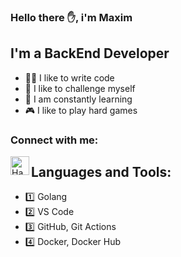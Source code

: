### Hello there ✋, i'm Maxim

## I'm a BackEnd Developer
- 👨‍💻 I like to write code 
- 🌌 I like to challenge myself
- 🎉 I am constantly learning
- 🎮 I like to play hard games

### Connect with me:
[<img align="left" alt="HaRv1nGs | VK" width="30px" src="https://tkanitex.ru/wp-content/uploads/2024/11/vk-1536x869.png" />][vk]



## Languages and Tools:
- 1️⃣ Golang
- 2️⃣ VS Code
- 3️⃣ GitHub, Git Actions
- 4️⃣ Docker, Docker Hub


[vk]: https://vk.com/harv1ngs